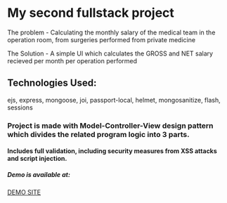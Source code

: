 <h1>My second fullstack project</h1>

<p>
    The problem - Calculating the monthly salary of the medical team in the operation room, from surgeries performed from private medicine
</p>
<p>
    The Solution - A simple UI which calculates the GROSS and NET salary recieved per month per operation performed
</p>

<h2>Technologies Used:</h2>
<p>ejs, express, mongoose, joi, passport-local, helmet, mongosanitize, flash, sessions
</p>

<h3>
    Project is made with Model-Controller-View design pattern which divides the related program logic into 3 parts.
</h3>

<h4>Includes full validation, including security measures from XSS attacks and script injection.</h4>

<h5>Demo is available at:</h5>
<a href="https://vast-brushlands-31105.herokuapp.com/">DEMO SITE</a>
